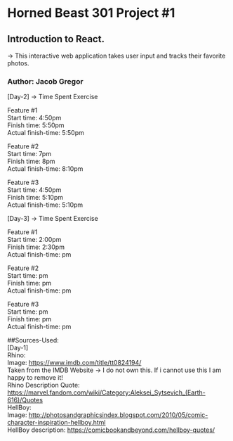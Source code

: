 # Horned Beast 301 Project #1
## Introduction to React.
-> This interactive web application takes user input and tracks their favorite photos. 
### Author: Jacob Gregor

[Day-2] -> Time Spent Exercise  

Feature #1  
Start time: 4:50pm  
Finish time: 5:50pm  
Actual finish-time: 5:50pm    

Feature #2  
Start time: 7pm  
Finish time: 8pm  
Actual finish-time: 8:10pm   

Feature #3  
Start time: 4:50pm  
Finish time: 5:10pm  
Actual finish-time: 5:10pm   

[Day-3] -> Time Spent Exercise  

Feature #1  
Start time: 2:00pm  
Finish time: 2:30pm  
Actual finish-time: pm    

Feature #2  
Start time: pm  
Finish time: pm  
Actual finish-time: pm   

Feature #3  
Start time: pm  
Finish time: pm  
Actual finish-time: pm  

##Sources-Used:  
[Day-1]  
Rhino:  
Image: https://www.imdb.com/title/tt0824194/  
Taken from the IMDB Website -> I do not own this. If i cannot use this I am happy to remove it!  
Rhino Description Quote: https://marvel.fandom.com/wiki/Category:Aleksei_Sytsevich_(Earth-616)/Quotes  
HellBoy:  
Image: http://photosandgraphicsindex.blogspot.com/2010/05/comic-character-inspiration-hellboy.html  
HellBoy description: https://comicbookandbeyond.com/hellboy-quotes/  
